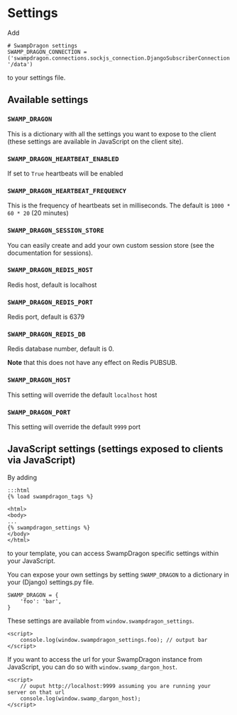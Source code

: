 # Settings

Add 

    # SwampDragon settings
    SWAMP_DRAGON_CONNECTION = ('swampdragon.connections.sockjs_connection.DjangoSubscriberConnection', '/data')
  
to your settings file.


## Available settings

### ```SWAMP_DRAGON```

This is a dictionary with all the settings you want to expose to the client (these settings are available in JavaScript on the client site).


### ```SWAMP_DRAGON_HEARTBEAT_ENABLED```

If set to ```True``` heartbeats will be enabled


### ```SWAMP_DRAGON_HEARTBEAT_FREQUENCY```

This is the frequency of heartbeats set in milliseconds.
The default is ```1000 * 60 * 20``` (20 minutes)


### ```SWAMP_DRAGON_SESSION_STORE```

You can easily create and add your own custom session store (see the documentation for sessions).


### ```SWAMP_DRAGON_REDIS_HOST```

Redis host, default is localhost


### ```SWAMP_DRAGON_REDIS_PORT```
 
Redis port, default is 6379


### ```SWAMP_DRAGON_REDIS_DB```

Redis database number, default is 0. 

**Note** that this does not have any effect on Redis PUBSUB.


### ```SWAMP_DRAGON_HOST```

This setting will override the default `localhost` host


### ```SWAMP_DRAGON_PORT```

This setting will override the default `9999` port


## JavaScript settings (settings exposed to clients via JavaScript)

By adding
    
    :::html
    {% load swampdragon_tags %}
    
    <html>
    <body>
    ...
    {% swampdragon_settings %}
    </body>
    </html>
        
to your template, you can access SwampDragon specific settings within your JavaScript.

You can expose your own settings by setting ```SWAMP_DRAGON``` to a dictionary in your (Django) settings.py file.

    SWAMP_DRAGON = {
        'foo': 'bar',
    }

These settings are available  from ```window.swampdragon_settings```.

    <script>
        console.log(window.swampdragon_settings.foo); // output bar
    </script>
    
    
If you want to access the url for your SwampDragon instance from JavaScript, you can do so with ```window.swamp_dargon_host```.

    <script>
        // ouput http://localhost:9999 assuming you are running your server on that url
        console.log(window.swamp_dargon_host); 
    </script>
    
